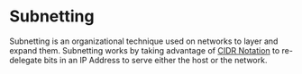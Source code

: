 
# Subnetting
Subnetting is an organizational technique used on networks to layer and expand them. Subnetting works by taking advantage of [CIDR Notation](/networking/routing/CIDR.md) to re-delegate bits in an IP Address to serve either the host or the network.

